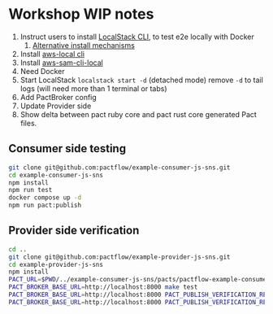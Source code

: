 # Workshop WIP notes

1. Instruct users to install [LocalStack CLI](https://docs.localstack.cloud/getting-started/installation/#localstack-cli), to test e2e locally with Docker
   1. [Alternative install mechanisms](https://docs.localstack.cloud/getting-started/installation/#alternatives) 
2. Install [aws-local cli](https://docs.localstack.cloud/user-guide/integrations/aws-cli/#localstack-aws-cli-awslocal)
3. Install [aws-sam-cli-local](https://docs.localstack.cloud/user-guide/integrations/aws-sam/)
4. Need Docker
5. Start LocalStack `localstack start -d` (detached mode) remove `-d`  to tail logs (will need more than 1 terminal or tabs)
6. Add PactBroker config
7. Update Provider side
8. Show delta between pact ruby core and pact rust core generated Pact files.

## Consumer side testing

```sh
git clone git@github.com:pactflow/example-consumer-js-sns.git
cd example-consumer-js-sns
npm install
npm run test
docker compose up -d
npm run pact:publish
```

## Provider side verification

```sh
cd ..
git clone git@github.com:pactflow/example-provider-js-sns.git
cd example-provider-js-sns
npm install
PACT_URL=$PWD/../example-consumer-js-sns/pacts/pactflow-example-consumer-js-sns-pactflow-example-provider-js-sns.json make test
PACT_BROKER_BASE_URL=http://localhost:8000 make test
PACT_BROKER_BASE_URL=http://localhost:8000 PACT_PUBLISH_VERIFICATION_RESULTS=true make test
PACT_BROKER_BASE_URL=http://localhost:8000 PACT_PUBLISH_VERIFICATION_RESULTS=true PACT_LOG_LEVEL=debug make test
```